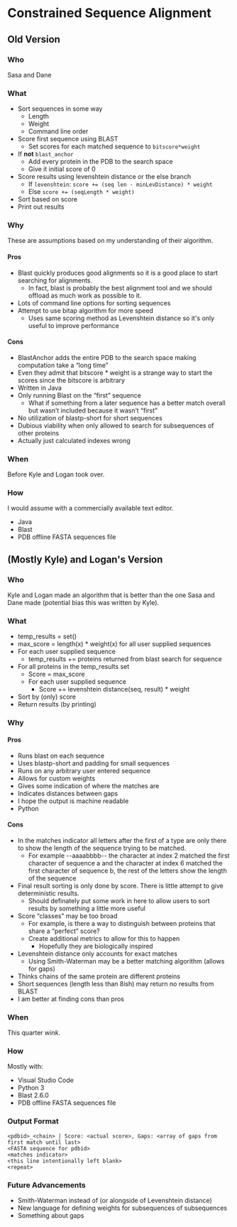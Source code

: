 # Constrained Sequence Alignment

## Old Version

### Who
Sasa and Dane

### What
* Sort sequences in some way
  * Length
  * Weight
  * Command line order
* Score first sequence using BLAST
  * Set scores for each matched sequence to `bitscore*weight`
* If **not** `blast_anchor`
  * Add every protein in the PDB to the search space
  * Give it initial score of 0
* Score results using levenshtein distance or the else branch
  * If `levenshtein`: `score += (seq len - minLevDistance) * weight`
  * Else `score += (seqLength * weight)`
* Sort based on score
* Print out results

### Why
These are assumptions based on my understanding of their algorithm.

#### Pros
* Blast quickly produces good alignments so it is a good place to start searching for alignments.
  * In fact, blast is probably the best alignment tool and we should offload as much work as possible to it.
* Lots of command line options for sorting sequences
* Attempt to use bitap algorithm for more speed
  * Uses same scoring method as Levenshtein distance so it's only useful to improve performance


#### Cons
* BlastAnchor adds the entire PDB to the search space making computation take a “long time”
* Even they admit that bitscore * weight is a strange way to start the scores since the bitscore is arbitrary
* Written in Java
* Only running Blast on the “first” sequence
  * What if something from a later sequence has a better match overall but wasn’t included because it wasn’t “first”
* No utilization of blastp-short for short sequences
* Dubious viability when only allowed to search for subsequences of other proteins
* Actually just calculated indexes wrong

### When
Before Kyle and Logan took over.

### How 
I would assume with a commercially available text editor.
* Java
* Blast
* PDB offline FASTA sequences file

## (Mostly Kyle) and Logan's Version
### Who
Kyle and Logan made an algorithm that is better than the one Sasa and Dane made (potential bias this was written by Kyle).
### What
* temp_results = set()
* max_score = length(x) * weight(x) for all user supplied sequences
* For each user supplied sequence
  * temp_results += proteins returned from blast search for sequence
* For all proteins in the temp_results set
  * Score = max_score
  * For each user supplied sequence
    * Score += levenshtein distance(seq, result) * weight
* Sort by (only) score
* Return results (by printing)

### Why
#### Pros
* Runs blast on each sequence
* Uses blastp-short and padding for small sequences
* Runs on any arbitrary user entered sequence
* Allows for custom weights
* Gives some indication of where the matches are
* Indicates distances between gaps
* I hope the output is machine readable
* Python

#### Cons
* In the matches indicator all letters after the first of a type are only there to show the length of the sequence trying to be matched.
  * For example --aaaabbbb-- the character at index 2 matched the first character of sequence a and the character at index 6 matched the first character of sequence b, the rest of the letters show the length of the sequence
* Final result sorting is only done by score. There is little attempt to give deterministic results.
  * Should definately put some work in here to allow users to sort results by something a little more useful
* Score “classes” may be too broad
  * For example, is there a way to distinguish between proteins that share a “perfect” score?
  * Create additional metrics to allow for this to happen
    * Hopefully they are biologically inspired
* Levenshtein distance only accounts for exact matches
  * Using Smith-Waterman may be a better matching algorithm (allows for gaps)
* Thinks chains of the same protein are different proteins
* Short sequences (length less than 8ish) may return no results from BLAST
* I am better at finding cons than pros

### When
This quarter *wink*.
### How
Mostly with:
* Visual Studio Code
* Python 3
* Blast 2.6.0
* PDB offline FASTA sequences file

### Output Format
```
<pdbid>_<chain> | Score: <actual score>, Gaps: <array of gaps from first match until last>
<FASTA sequence for pdbid>
<matches indicator>
<this line intentionally left blank>
<repeat>
```

### Future Advancements
* Smith-Waterman instead of (or alongside of Levenshtein distance)
* New language for defining weights for subsequences of subsequences
* Something about gaps
